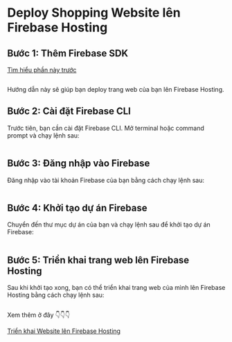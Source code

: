 # Deploy Shopping Website lên Firebase Hosting

## Bước 1: Thêm Firebase SDK

[Tìm hiểu phần này trước](https://firebase.google.com/docs/web/setup?hl=en&authuser=0&_gl=1*1i27qx4*_ga*MjEzMjgzNTg4OC4xNzM2MjMwMzkw*_ga_CW55HF8NVT*MTczNzY0MzkwNi4yNi4xLjE3Mzc2NDQ5MDYuMS4wLjA.)

```npm install firebase
```

Hướng dẫn này sẽ giúp bạn deploy trang web của bạn lên Firebase Hosting.

## Bước 2: Cài đặt Firebase CLI

Trước tiên, bạn cần cài đặt Firebase CLI. Mở terminal hoặc command prompt và chạy lệnh sau:

```npm install -g firebase-tools
```

## Bước 3: Đăng nhập vào Firebase

Đăng nhập vào tài khoản Firebase của bạn bằng cách chạy lệnh sau:

```firebase login
```

## Bước 4: Khởi tạo dự án Firebase

Chuyển đến thư mục dự án của bạn và chạy lệnh sau để khởi tạo dự án Firebase:

```firebase init
```

## Bước 5: Triển khai trang web lên Firebase Hosting

Sau khi khởi tạo xong, bạn có thể triển khai trang web của mình lên Firebase Hosting bằng cách chạy lệnh sau: 

```firebase deploy
```

Xem thêm ở đây 👇👇👇

[Triển khai Website lên Firebase Hosting](https://www.youtube.com/watch?v=Ez7e99RS_jw&pp=ygUYZGVwbG95IHdlYiBsw6puIGZpcmViYXNl)
 
 
